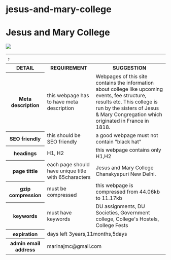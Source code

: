 # jesus-and-mary-college
<!DOCTYPE html>
<html lang="en">
<head>
    <meta charset="UTF-8">
    <meta name="viewport" content="width=device-width, initial-scale=1">
<title> Zilola Salametova about Jesus and Mary College </title>
<link href="/JMC/assets/css/style.css?v=b17e44f34d01db74c0d32322381a9c10a02fe685" rel="stylesheet">
</head>
  
<body>
    <div class="container markdown-body">
    <h1 id="Jesus and Mary College">Jesus and Mary College</h1>
<img src="http://collegedunia.com/public/college_data/images/campusimage/1412427543js1.jpg"><table>

<tbody>

<tr>
<th colspan="5"><marquee direction="right">Jesus and Mary College</marquee></th>
</tr>

<tr>
<th>DETAIL</th>
<th>REQUIREMENT</th>
<th>SUGGESTION</th>
</tr>

<tr>
<th>Meta description</th>
<td>this webpage has to have meta description</td>
<td>Webpages of this site contains the information about college like upcoming events, fee structure, results etc. This college is run by the sisters of Jesus &amp; Mary Congregation which originated in France in 1818.</td>
</tr>

<tr>
<th>SEO friendly</th>
<td>this should be SEO friendly</td>
<td>a good webpage must not contain "black hat"</td>
</tr>

<tr>
<th>headings</th>
<td>H1, H2</td>
<td>this webpage contains only H1,H2</td>
</tr>

<tr>
<th>page tittle</th>
<td>each page should have unique title with 65characters</td>
<td>Jesus and Mary College Chanakyapuri New Delhi.</td>
</tr>

<tr>
<th>gzip compression</th>
<td>must be compressed</td>
<td>this webpage is compressed from 44.06kb to 11.17kb</td>
</tr>

<tr>
<th>keywords</th>
<td>must have keywords</td>
<td>DU assignments, DU Societies, Government college, College's Hostels, College Fests</td>
</tr>

<tr>
<th>expiration</th>
<td colspan="2">days left 3years,11months,5days</td>
</tr>

<tr>
<th>admin email address</th>
<td colspan="2">marinajmc@gmail.com</td>
</tr>

</tbody>
</table>

 </div>
 </body></html>
